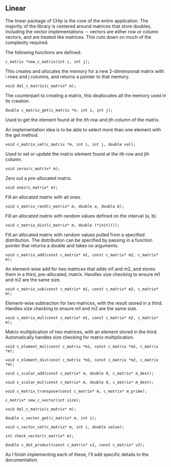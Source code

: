 Linear
------

The linear package of CHip is the core of the entire application. The majority of the library is centered around matrices that store doubles, including the vector implementations -- vectors are either row or column vectors, and are treated like matrices. This cuts down on much of the complexity required.

The following functions are defined:

    c_matrix *new_c_matrix(int i, int j);

This creates and allocates the memory for a new 2-dimensional matrix with i rows and j columns, and returns a pointer to that memory.

    void del_c_matrix(c_matrix* m);

The counterpart to creating a matrix, this deallocates all the memory used in its creation.

    double c_matrix_get(c_matrix *m, int i, int j);

Used to get the element found at the ith row and jth column of the matrix. 

An implementation idea is to be able to select more than one element with the get method.

    void c_matrix_set(c_matrix *m, int i, int j, double val);

Used to set or update the matrix element found at the ith row and jth column.

    void zeros(c_matrix* m);

Zero out a pre-allocated matrix.

    void ones(c_matrix* m);

Fill an allocated matrix with all ones.

    void c_matrix_rand(c_matrix* m, double a, double b);

Fill an allocated matrix with random values defined on the interval (a, b).

    void c_matrix_dist(c_matrix* m, double (*init)());

Fill an allocated matrix with random values pulled from a specified distribution. The distribution can be specified by passing in a function pointer that returns a double and takes no arguments.

    void c_matrix_add(const c_matrix* m1, const c_matrix* m2, c_matrix* m);

An element-wise add for two matrices that adds m1 and m2, and stores them in a third, pre-allocated, matrix. Handles size checking to ensure m1 and m2 are the same size.

    void c_matrix_sub(const c_matrix* m1, const c_matrix* m2, c_matrix* m);

Element-wise subtraction for two matrices, with the result stored in a third. Handles size checking to ensure m1 and m2 are the same size.

    void c_matrix_mul(const c_matrix* m1, const c_matrix* m2, c_matrix* m);

Matrix multiplication of two matrices, with an element stored in the third. Automatically handles size checking for matrix multiplication.

    void c_element_mul(const c_matrix *m1, const c_matrix *m2, c_matrix *m);

    void c_element_div(const c_matrix *m1, const c_matrix *m2, c_matrix *m);

    void c_scalar_add(const c_matrix* m, double d, c_matrix* m_dest);

    void c_scalar_mul(const c_matrix* m, double d, c_matrix* m_dest);

    void c_matrix_transpose(const c_matrix* m, c_matrix* m_prime);

    c_matrix* new_c_vector(int size);

    void del_c_matrix(c_matrix* m);

    double c_vector_get(c_matrix* m, int i);

    void c_vector_set(c_matrix* m, int i, double value);

    int check_vector(c_matrix* m);

    double c_dot_product(const c_matrix* v1, const c_matrix* v2);

As I finish implementing each of these, I'll add specific details to the documentation.